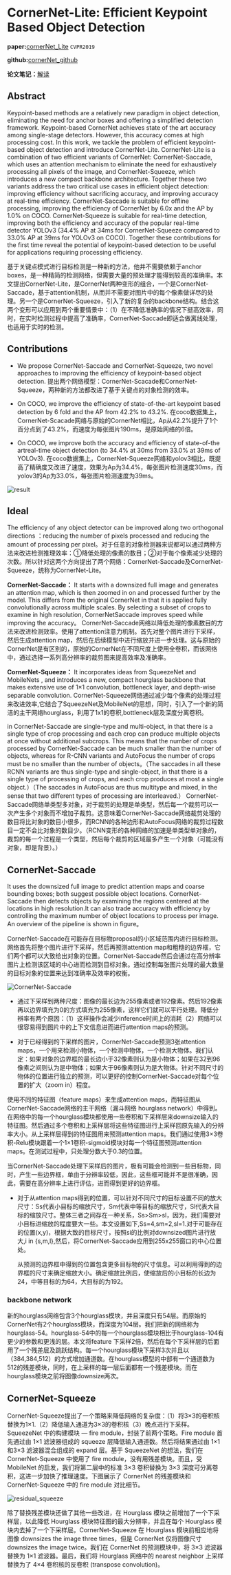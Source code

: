 
# CornerNet-Lite: Efficient Keypoint Based Object Detection

**paper:**[cornerNet_Lite](https://arxiv.org/abs/1904.08900) `CVPR2019`

**github:**[cornerNet_github](https://github.com/princeton-vl/CornerNet-Lite)

**论文笔记：**[解读](https://www.cnblogs.com/fourmi/p/10748245.html)


## Abstract
Keypoint-based methods are a relatively new paradigm in object detection, eliminating the need for anchor boxes and offering a simplified detection framework. Keypoint-based CornerNet achieves state of the art accuracy among single-stage detectors. However, this accuracy comes at high processing cost. In this work, we tackle the problem of efficient keypoint-based object detection and introduce CornerNet-Lite. CornerNet-Lite is a combination of two efficient variants of CornerNet: CornerNet-Saccade, which uses an attention mechanism to eliminate the need for exhaustively processing all pixels of the image, and CornerNet-Squeeze, which introduces a new compact backbone architecture. Together these two variants address the two critical use cases in efficient object detection: improving efficiency without sacrificing accuracy, and improving accuracy at real-time efficiency. CornerNet-Saccade is suitable for offline processing, improving the efficiency of CornerNet by 6.0x and the AP by 1.0% on COCO. CornerNet-Squeeze is suitable for real-time detection, improving both the efficiency and accuracy of the popular real-time detector YOLOv3 (34.4% AP at 34ms for CornerNet-Squeeze compared to 33.0% AP at 39ms for YOLOv3 on COCO). Together these contributions for the first time reveal the potential of keypoint-based detection to be useful for applications requiring processing efficiency.

基于关键点模式进行目标检测是一种新的方法，他并不需要依赖于anchor boxes，是一种精简的检测网络，但需要大量的预处理才能得到较高的准确率。本文提出CornerNet-Lite，是CornerNet两种变形的组合，一个是CornerNet-Saccade，基于attention机制，从而并不需要对图片中的每个像素做详尽的处理。另一个是CornerNet-Squeeze，引入了新的复杂的backbone结构。结合这两个变形可以应用到两个重要情景中：（1）在不降低准确率的情况下挺高效率，同时，在实时检测过程中提高了准确率，CornerNet-Saccade即适合做离线处理，也适用于实时的检测。

## Contributions
- We propose CornerNet-Saccade and CornerNet-Squeeze, two novel approaches to improving the efficiency of keypoint-based object detection.
提出两个网络模型：CornerNet-Scacade和CornerNet-Squeeze，两种新的方法都改进了基于关键点的对象检测的效率。

- On COCO, we improve the efficiency of state-of-the-art keypoint based detection by 6 fold and the AP from 42.2% to 43.2%.
在coco数据集上，CornerNet-Scacade网络与原始的CornerNet相比，Ap从42.2%提升了1个百分点到了43.2%，而速度为每张图片190ms，是原始网络的6倍。

- On COCO, we improve both the accuracy and efficiency of state-of-the artreal-time object detection (to 34.4% at 30ms from 33.0% at 39ms of YOLOv3).
在coco数据集上，CornerNet-Squeeze网络和yolov3相比，既提高了精确度又改进了速度，效果为Ap为34.4%，每张图片检测速度30ms，而yolov3的Ap为33.0%，每张图片检测速度为39ms。

![result](image/result.png)

## Ideal
The efficiency of any object detector can be improved along two orthogonal directions ：reducing the number of pixels processed and reducing the amount of processing per pixel。对于任意的对象检测器来说都可以通过两种方法来改进检测推理效率：①降低处理的像素的数目；②对于每个像素减少处理的次数。所以针对这两个方向提出了两个网络：CornerNet-Saccade及CornerNet-Squeeze，统称为CornerNet-Lite。

**CornerNet-Saccade：** It starts with a downsized full image and generates an attention map, which is then zoomed in on and processed further by the model. This differs from the original CornerNet in that it is applied fully convolutionally across multiple scales. By selecting a subset of crops to examine in high resolution, CornerNetSaccade improves speed while improving the accuracy。
CornerNet-Saccade网络以降低处理的像素数目的方法来改进检测效率。使用了attention注意力机制。首先对整个图片进行下采样，然后生成attention map，然后在后续模型中进行缩放并进一步处理。这与原始的CornerNet是有区别的，原始的CornerNet在不同尺度上使用全卷积，而该网络中，通过选择一系列高分辨率的裁剪图来提高效率及准确率。

**CornerNet-Squeeze：** It incorporates ideas from SqueezeNet and MobileNets , and introduces a new, compact hourglass backbone that makes extensive use of 1×1 convolution, bottleneck layer, and depth-wise separable convolution.
CornerNet-Squeeze网络通过减少每个像素的处理过程来改进效率,它结合了SqueezeNet及MobileNet的思想，同时，引入了一个新的简洁的主干网络hourglass，利用了1x1的卷积,bottleneck层及深度分离卷积。

in CornerNet-Saccade are single-type and multi-object, in that there is a single type of crop processing and each crop can produce multiple objects at once without additional subcrops. This means that the number of crops processed by CornerNet-Saccade can be much smaller than the number of objects, whereas for R-CNN variants and AutoFocus the number of crops must be no smaller than the number of objects。（The saccades in all these RCNN variants are thus single-type and single-object, in that there is a single type of processing of crops, and each crop produces at most a single object.）（The saccades in AutoFocus are thus multitype and mixed, in the sense that two different types of processing are interleaved.）
CornerNet-Saccade网络单类型多对象，对于裁剪的处理是单类型，然后每一个裁剪可以一次产生多个对象而不增加子裁剪。这意味着CornerNet-Saccade网络裁剪处理的数目将比对象的数目小很多，而RCNN的各种边形和AutoFocus网络的裁剪过程数目一定不会比对象的数目少。（RCNN变形的各种网络的加速是单类型单对象的，裁剪的每一个过程是一个类型，然后每个裁剪的区域最多产生一个对象（可能没有对象，即是背景）。）


## CornerNet-Saccade
 It uses the downsized full image to predict attention maps and coarse bounding boxes; both suggest possible object locations. CornerNet-Saccade then detects objects by examining the regions centered at the locations in high resolution.It can also trade accuracy with efficiency by controlling the maximum number of object locations to process per image. An overview of the pipeline is shown in figure。
 
 CornerNet-Saccade在可能存在目标物proposal的小区域范围内进行目标检测。网络首先将整个图片进行下采样，然后再预测attention map和粗糙的边界框，它们两个都可以大致给出对象的位置。CornerNet-Saccade然后会通过在高分辨率图片上检测该区域的中心进而检测到目标对象。通过控制每张图片处理的最大数量的目标对象的位置来达到准确率及效率的权衡。

![CornerNet-Saccade](image/CornerNet_Saccade.png)

- 通过下采样到两种尺度：图像的最长边为255像素或者192像素。然后192像素再以边界填充为0的方式填充为255像素，这样它们就可以平行处理。降低分辨率有两个原因：（1）这样操作会减少inference时间上的消耗（2）网络可以很容易得到图片中的上下文信息进而进行attention maps的预测。

- 对于已经得到的下采样的图片，CornerNet-Saccade预测3张attention maps，一个用来检测小物体，一个检测中物体，一个检测大物体。我们认定：如果对象的边界框的最长边小于32像素则认为是小物体；如果在32到96像素之间则认为是中物体；如果大于96像素则认为是大物体。针对不同尺寸的物体的位置进行独立的预测，可以更好的控制CornerNet-Saccade对每个位置的扩大（zoom in）程度。

使用不同的特征图（feature maps）来生成attention maps，而特征图从CornerNet-Saccade网络的主干网络（漏斗网络 hourglass network）中得到。在网络中的每一个hourglass模块都使用一些卷积和下采样层来downsize输入的特征图。然后通过多个卷积和上采样层将这些特征图进行上采样回原先输入的分辨率大小。从上采样层得到的特征图用来预测attention maps。我们通过使用3×3卷积-Relu模块跟着一个1×1卷积-sigmoid模块对每一个特征图预测attention maps。在测试过程中，只处理分数大于0.3的位置。

 当CornerNet-Saccade处理下采样后的图片，极有可能会检测到一些目标物，同时，产生一些边界框，单由于分辨率较低，因此，这些框可能并不是很准确，因此，需要在高分辨率上进行评估，进而得到更好的边界框。
 
 - 对于从attention maps得到的位置，可以针对不同尺寸的目标设置不同的放大尺寸：Ss代表小目标的缩放尺寸，Sm代表中等目标的缩放尺寸，Sl代表大目标的缩放尺寸。整体三者之间存在一种关系，Ss>Sm>sl，因为，我们需要对小目标进缩放的程度要大一些。本文设置如下,Ss=4,sm=2,sl=1.对于可能存在的位置(x,y)，根据大致的目标尺寸，按照si的比例对downsized图片进行放大,i in {s,m,l},然后，将CornerNet-Saccade应用到255x255窗口的中心位置处。

    从预测的边界框中得到的位置包含更多目标物的尺寸信息。可以利用得到的边界框的尺寸来确定缩放大小。确定缩放比例后，使缩放后的小目标的长边为24，中等目标的为64，大目标的为192。

### backbone network

新的hourglass网络包含3个hourglass模块，并且深度只有54层。而原始的CornerNet有2个hourglass模块，而深度为104层。我们把新的网络称为hourglass-54。hourglass-54中的每一个hourglass模块相比于hourglass-104有更少的参数和更浅的层。本文将feature 下采样2倍，然后在每个下采样层的后面用了一个残差层及跳跃结构。每一个hourglass模块下采样3次并且以（384,384,512）的方式增加通道数。在hourglass模型的中部有一个通道数为512的残差模块，同时，在上采样的每一层后面都有一个残差模块。而在hourglass模块之前将图像downsize两次。



## CornerNet-Squeeze


CornerNet-Squeeze提出了一个策略来降低网络的复杂度：（1）将3×3的卷积核替换为1×1.（2）降低输入通道为3×3的卷积核（3）晚点进行下采样。
SqueezeNet 中的构建模块 — fire module，封装了前两个策略。Fire module 首先通过由 1×1 滤波器组成的 squeeze 层降低输入通道数。然后将结果通过由 1×1和3×3 滤波器混合组成的 expand 层。基于 SqueezeNet 的想法，我们在 CornerNet-Squeeze 中使用了 fire module，没有用残差模块。而且，受 MobileNet 的启发，我们将第二层中的标准 3×3 卷积替换为 3×3 深度可分离卷积，这进一步加快了推理速度。下图展示了 CornerNet 的残差模块和 CornerNet-Squeeze 中的 fire module 对比细节。

![residual_squeeze](image/residual_squeeze.png)

除了替换残差模块还做了其他一些改进，在 Hourglass 模块之前增加了一个下采样层，以此降低 Hourglass 模块特征图的最大分辨率，并且在每个 Hourglass 模块内去掉了一个下采样层。CornerNet-Squeeze 在 Hourglass 模块前相应地将图像 downsizes the image three times，但是 CornerNet 仅将图像尺寸downsizes the image twice。我们在 CornerNet 的预测模块中，将 3×3 滤波器替换为 1×1 滤波器。最后，我们将 Hourglass 网络中的 nearest neighbor 上采样替换为了 4×4 卷积核的反卷积 (transpose convolution)。






